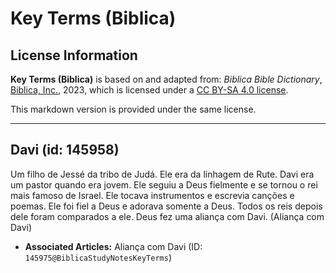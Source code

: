 # Key Terms (Biblica)

## License Information

**Key Terms (Biblica)** is based on and adapted from: _Biblica Bible Dictionary_, [Biblica, Inc.](https://www.biblica.com/), 2023, which is licensed under a [CC BY-SA 4.0 license](https://creativecommons.org/licenses/by-sa/4.0/legalcode.en).

This markdown version is provided under the same license.



--------------------------------

## Davi (id: 145958)

Um filho de Jessé da tribo de Judá. Ele era da linhagem de Rute. Davi era um pastor quando era jovem. Ele seguiu a Deus fielmente e se tornou o rei mais famoso de Israel. Ele tocava instrumentos e escrevia canções e poemas. Ele foi fiel a Deus e adorava somente a Deus. Todos os reis depois dele foram comparados a ele. Deus fez uma aliança com Davi. (Aliança com Davi)

* **Associated Articles:** Aliança com Davi (ID: `145975@BiblicaStudyNotesKeyTerms`)

